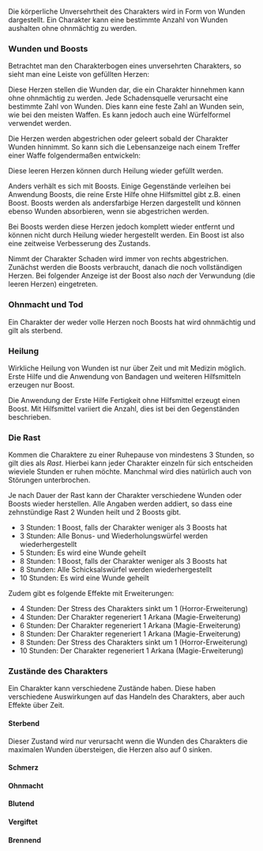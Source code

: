 Die körperliche Unversehrtheit des Charakters wird in Form von Wunden dargestellt. Ein Charakter kann eine bestimmte Anzahl von Wunden aushalten ohne ohnmächtig zu werden. 

### Wunden und Boosts

Betrachtet man den Charakterbogen eines unversehrten Charakters, so
sieht man eine Leiste von gefüllten Herzen:

<i class="fas fa-heart fa-2x text-danger"></i>
<i class="fas fa-heart fa-2x text-danger"></i>
<i class="fas fa-heart fa-2x text-danger"></i>
<i class="fas fa-heart fa-2x text-danger"></i>
<i class="fas fa-heart fa-2x text-danger"></i>
<i class="fas fa-heart fa-2x text-danger"></i>

Diese Herzen stellen die Wunden dar, die ein Charakter hinnehmen kann 
ohne ohnmächtig zu werden. Jede Schadensquelle verursacht eine bestimmte
Zahl von Wunden. Dies kann eine feste Zahl an Wunden sein, wie bei den
meisten Waffen. Es kann jedoch auch eine Würfelformel verwendet werden. 

Die Herzen werden abgestrichen oder geleert sobald der Charakter Wunden
hinnimmt. So kann sich die Lebensanzeige nach einem Treffer einer Waffe
folgendermaßen entwickeln:

<i class="fas fa-heart fa-2x text-danger"></i>
<i class="fas fa-heart fa-2x text-danger"></i>
<i class="fas fa-heart fa-2x text-danger"></i>
<i class="fas fa-heart fa-2x text-danger"></i>
<i class="far fa-heart fa-2x text-danger"></i>
<i class="far fa-heart fa-2x text-danger"></i>

Diese leeren Herzen können durch Heilung wieder gefüllt werden. 

Anders verhält es sich mit Boosts. Einige Gegenstände verleihen bei
Anwendung Boosts, die reine Erste Hilfe ohne Hilfsmittel gibt z.B.
einen Boost. Boosts werden als andersfarbige Herzen dargestellt und
können ebenso Wunden absorbieren, wenn sie abgestrichen werden. 

Bei Boosts werden diese Herzen jedoch komplett wieder entfernt und
können nicht durch Heilung wieder hergestellt werden. Ein Boost ist
also eine zeitweise Verbesserung des Zustands.

Nimmt der Charakter Schaden wird immer von rechts abgestrichen.
Zunächst werden die Boosts verbraucht, danach die noch vollständigen
Herzen. Bei folgender Anzeige ist der Boost also *nach* der Verwundung
(die leeren Herzen) eingetreten.

<i class="fas fa-heart fa-2x text-danger"></i>
<i class="fas fa-heart fa-2x text-danger"></i>
<i class="far fa-heart fa-2x text-danger"></i>
<i class="fas fa-heart fa-2x text-info"></i>
<i class="fas fa-heart fa-2x text-info"></i>
<i class="fas fa-heart fa-2x text-info"></i>

### Ohnmacht und Tod

Ein Charakter der weder volle Herzen noch Boosts hat wird ohnmächtig
und gilt als sterbend.

### Heilung

Wirkliche Heilung von Wunden ist nur über Zeit und mit Medizin möglich.
Erste Hilfe und die Anwendung von Bandagen und weiteren Hilfsmitteln
erzeugen nur Boost. 

Die Anwendung der Erste Hilfe Fertigkeit ohne Hilfsmittel erzeugt einen
Boost. Mit Hilfsmittel variiert die Anzahl, dies ist bei den Gegenständen
beschrieben. 

### Die Rast

Kommen die Charaktere zu einer Ruhepause von mindestens 3 Stunden, so 
gilt dies als *Rast*. Hierbei kann jeder Charakter einzeln für sich 
entscheiden wieviele Stunden er ruhen möchte. Manchmal wird dies natürlich auch von Störungen unterbrochen.

Je nach Dauer der Rast kann der Charakter verschiedene Wunden oder Boosts
wieder herstellen. Alle Angaben werden addiert, so dass eine zehnstündige
Rast 2 Wunden heilt und 2 Boosts gibt.

- 3 Stunden: 1 Boost, falls der Charakter weniger als 3 Boosts hat
- 3 Stunden: Alle Bonus- und Wiederholungswürfel werden wiederhergestellt
- 5 Stunden: Es wird eine Wunde geheilt
- 8 Stunden: 1 Boost, falls der Charakter weniger als 3 Boosts hat
- 8 Stunden: Alle Schicksalswürfel werden wiederhergestellt
- 10 Stunden: Es wird eine Wunde geheilt

Zudem gibt es folgende Effekte mit Erweiterungen:

- 4 Stunden: Der Stress des Charakters sinkt um 1 (Horror-Erweiterung)
- 4 Stunden: Der Charakter regeneriert 1 Arkana (Magie-Erweiterung)
- 6 Stunden: Der Charakter regeneriert 1 Arkana (Magie-Erweiterung)
- 8 Stunden: Der Charakter regeneriert 1 Arkana (Magie-Erweiterung)
- 8 Stunden: Der Stress des Charakters sinkt um 1 (Horror-Erweiterung)
- 10 Stunden: Der Charakter regeneriert 1 Arkana (Magie-Erweiterung)

### Zustände des Charakters

Ein Charakter kann verschiedene Zustände haben. Diese haben verschiedene
Auswirkungen auf das Handeln des Charakters, aber auch Effekte über Zeit. 

#### Sterbend

Dieser Zustand wird nur verursacht wenn die Wunden des Charakters die
maximalen Wunden übersteigen, die Herzen also auf 0 sinken. 

#### Schmerz
#### Ohnmacht
#### Blutend
#### Vergiftet
#### Brennend
